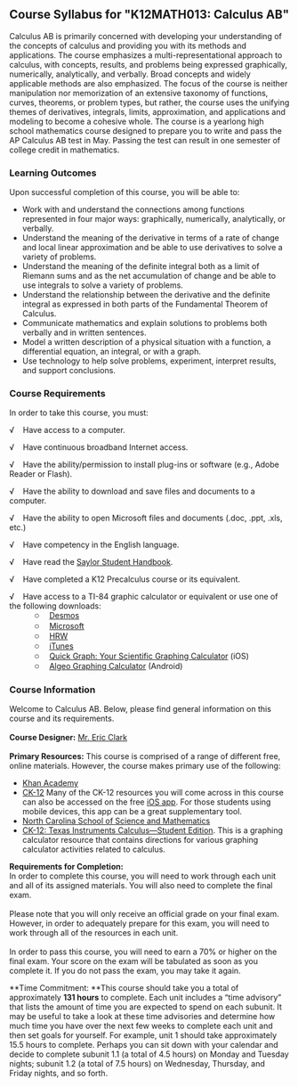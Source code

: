 Course Syllabus for "K12MATH013: Calculus AB"
---------------------------------------------

Calculus AB is primarily concerned with developing your understanding of
the concepts of calculus and providing you with its methods and
applications. The course emphasizes a multi-representational approach to
calculus, with concepts, results, and problems being expressed
graphically, numerically, analytically, and verbally. Broad concepts and
widely applicable methods are also emphasized. The focus of the course
is neither manipulation nor memorization of an extensive taxonomy of
functions, curves, theorems, or problem types, but rather, the course
uses the unifying themes of derivatives, integrals, limits,
approximation, and applications and modeling to become a cohesive whole.
The course is a yearlong high school mathematics course designed to
prepare you to write and pass the AP Calculus AB test in May. Passing
the test can result in one semester of college credit in mathematics.

### Learning Outcomes

Upon successful completion of this course, you will be able to:

-   Work with and understand the connections among functions represented
    in four major ways: graphically, numerically, analytically, or
    verbally.
-   Understand the meaning of the derivative in terms of a rate of
    change and local linear approximation and be able to use derivatives
    to solve a variety of problems.
-   Understand the meaning of the definite integral both as a limit of
    Riemann sums and as the net accumulation of change and be able to
    use integrals to solve a variety of problems.
-   Understand the relationship between the derivative and the definite
    integral as expressed in both parts of the Fundamental Theorem of
    Calculus.
-   Communicate mathematics and explain solutions to problems both
    verbally and in written sentences.
-   Model a written description of a physical situation with a function,
    a differential equation, an integral, or with a graph.
-   Use technology to help solve problems, experiment, interpret
    results, and support conclusions.

### Course Requirements

In order to take this course, you must:  
  
 √    Have access to a computer.  
  
 √    Have continuous broadband Internet access.  
  
 √    Have the ability/permission to install plug-ins or software (e.g.,
Adobe Reader or Flash).  
  
 √    Have the ability to download and save files and documents to a
computer.  
  
 √    Have the ability to open Microsoft files and documents (.doc,
.ppt, .xls, etc.)  
  
 √    Have competency in the English language.  
  
 √    Have read the [Saylor Student
Handbook](https://resources.saylor.org/wwwresources/archived/site/wp-content/uploads/2012/05/Saylor-StudentHandbook.pdf).  
  
 √    Have completed a K12 Precalculus course or its equivalent.  
  
 √    Have access to a TI-84 graphic calculator or equivalent or use one
of the following downloads:   
 <span
style="font-size: 12pt; line-height: 115%; font-family: Arial, sans-serif;"> 
        ○    </span>[Desmos](https://www.desmos.com/calculator)  
 <span
style="font-family: Arial, sans-serif; font-size: 16px; line-height: 18px;"> 
        ○  
 </span>[Microsoft](http://www.microsoft.com/en-us/download/details.aspx?id=15702#Instructions)  
 <span
style="font-family: Arial, sans-serif; font-size: 16px; line-height: 18px;"> 
        ○  
 </span>[HRW](http://my.hrw.com/math06_07/nsmedia/tools/Graph_Calculator/graphCalc.html)  
 <span
style="font-family: Arial, sans-serif; font-size: 16px; line-height: 18px;"> 
        ○  
 </span>[iTunes](https://itunes.apple.com/us/app/free-graphing-calculator/id378009553?mt=8)  
 <span
style="font-family: Arial, sans-serif; font-size: 16px; line-height: 18px;"> 
        ○    </span>[Quick Graph: Your Scientific Graphing
Calculator](https://itunes.apple.com/us/app/quick-graph/id292412367?mt=8) (iOS)  
 <span
style="font-family: Arial, sans-serif; font-size: 16px; line-height: 18px;"> 
        ○    </span>[Algeo Graphing
Calculator](https://play.google.com/store/apps/details?id=com.algeo.algeo&hl=en) (Android)

### Course Information

Welcome to Calculus AB. Below, please find general information on this
course and its requirements.  
    
 **Course Designer:** [Mr. Eric
Clark](http://www.saylor.org/faculty-a-g/#MrEricClark)  
    
 **Primary Resources:** This course is comprised of a range of different
free, online materials. However, the course makes primary use of the
following:  

-   [Khan Academy](http://www.khanacademy.org/)
-   [CK-12](http://www.ck12.org/book/CK-12-Calculus/r2/) Many of the
    CK-12 resources you will come across in this course can also be
    accessed on the free [iOS
    app](https://itunes.apple.com/us/app/ck-12-studynow!/id611509018?mt=8).
    For those students using mobile devices, this app can be a great
    supplementary tool.
-   [North Carolina School of Science and
    Mathematics](http://www.youtube.com/playlist?list=PL49F8B811BC18EA77)
-   [CK-12: Texas Instruments Calculus—Student
    Edition](http://www.ck12.org/book/Texas-Instruments-Calculus-Student-Edition/).
    This is a graphing calculator resource that contains directions for
    various graphing calculator activities related to calculus.

**Requirements for Completion:**  
 In order to complete this course, you will need to work through each
unit and all of its assigned materials. You will also need to complete
the final exam.  
    
 Please note that you will only receive an official grade on your final
exam. However, in order to adequately prepare for this exam, you will
need to work through all of the resources in each unit.  
    
 In order to pass this course, you will need to earn a 70% or higher on
the final exam. Your score on the exam will be tabulated as soon as you
complete it. If you do not pass the exam, you may take it again.  
  
 **Time Commitment: **This course should take you a total of
approximately **131 hours** to complete. Each unit includes a “time
advisory” that lists the amount of time you are expected to spend on
each subunit. It may be useful to take a look at these time advisories
and determine how much time you have over the next few weeks to complete
each unit and then set goals for yourself. For example, unit 1 should
take approximately 15.5 hours to complete. Perhaps you can sit down with
your calendar and decide to complete subunit 1.1 (a total of 4.5 hours)
on Monday and Tuesday nights; subunit 1.2 (a total of 7.5 hours) on
Wednesday, Thursday, and Friday nights, and so forth.  
  

